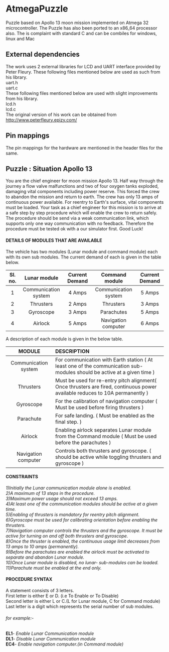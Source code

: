 # AtmegaPuzzle
Puzzle based on Apollo 13 moon mission implemented on Atmega 32 microcontroller.
The Puzzle has also been ported to an x86_64 processor also. The is complaint with standard C
and can be combiles for windows, linux and Mac

## External dependencies
The work uses 2 external libraries for LCD and UART interface provided by Peter Fleury.
These following files mentioned below are used as such from his library.  
uart.h  
uart.c  
These following files mentioned below are used with slight improvements from his library.  
lcd.h  
lcd.c  
The original version of his work can be obtained from http://www.peterfleury.epizy.com/

## Pin mappings  
The pin mappings for the hardware are mentioned in the header files for the same.

## Puzzle : Situation Apollo 13
You are the chief engineer for moon mission Apollo 13. Half way through the
journey a flow valve malfunctions and two of four oxygen tanks exploded, damaging
vital components including power reserve. This forced the crew to abandon the mission
and return to earth. The crew has only 13 amps of continuous power available. For reentry
to Earth's surface, vital components must be loaded. Your task as a chief engineer for this
mission is to arrive at a safe step by step procedure which will enable the crew to return
safely. The procedure should be send via a weak communication link, which supports
only one way communication with no feedback. Therefore the procedure must be tested
ok with a our simulator first. Good Luck!

#### DETAILS OF MODULES THAT ARE AVAILABLE
The vehicle has two modules (Lunar module and command module) each with its own sub
modules. The current demand of each is given in the table below.  

| Sl. no. |     Lunar module     | Current Demand |    Command module    | Current Demand |
|:-------:|:--------------------:|:--------------:|:--------------------:|:--------------:|
|    1    | Communication system |     4 Amps     | Communication system |     5 Amps     |
|    2    |       Thrusters      |     2 Amps     |       Thrusters      |     3 Amps     |
|    3    |       Gyroscope      |     3 Amps     |      Parachutes      |     5 Amps     |
|    4    |        Airlock       |     5 Amps     |  Navigation computer |     6 Amps     |

A description of each module is given in the below table.  

|     **MODULE**     |                                            **DESCRIPTION**                                                                 |
|:------------------:|:---------------------------------------------------------------------------------------------------------------------------|
|Communication system|For communication with Earth station ( At least one of the communication sub-modules should be active at a given time )     |
|     Thrusters      |Must be used for re-entry pitch alignment( Once thrusters are fired, continuous power available reduces to 10A permanently )|
|     Gyroscope      | For the calibration of navigation computer ( Must be used before firing thrusters )                                        |
|     Parachute      | For safe landing. ( Must be enabled as the final step. )                                                                   |
|      Airlock       | Enabling airlock separates Lunar module from the Command module ( Must be used before the parachutes )                     |
|Navigation computer | Controls both thrusters and gyroscope.  ( should be active while toggling thrusters and gyroscope )                        |

#### CONSTRAINTS
*1)Initially the Lunar communication module alone is enabled.*  
*2)A maximum of 13 steps in the procedure.*  
*3)Maximum power usage should not exceed 13 amps.*  
*4)At least one of the communication modules should be active at a given time.*  
*5)Enabling of thrusters is mandatory for reentry pitch alignment.*  
*6)Gyroscope must be used for calibrating orientation before enabling the thrusters.*  
*7)Navigation computer controls the thrusters and the gyroscope. It must be active for turning on and off both thrusters and gyroscope.*  
*8)Once the thruster is enabled, the continuous usage limit decreases from 13 amps to 10 amps (permanently).*  
*9)Before the parachutes are enabled the airlock must be activated to separate and abandon Lunar module.*  
*10)Once Lunar module is disabled, no lunar- sub-modules can be loaded.*  
*11)Parachute must be enabled at the end only.*  

#### PROCEDURE SYNTAX
A statement consists of 3 letters.  
First letter is either E or D. (i.e To Enable or To Disable)  
Second letter is either L or C.(L for Lunar module, C for Command module)  
Last letter is a digit which represents the serial number of sub modules.  

###### for example:-
**EL1**- *Enable Lunar Communication module*   
**DL1**- *Disable Lunar Communication module*  
**EC4**- *Enable navigation computer.(in Command module)*
